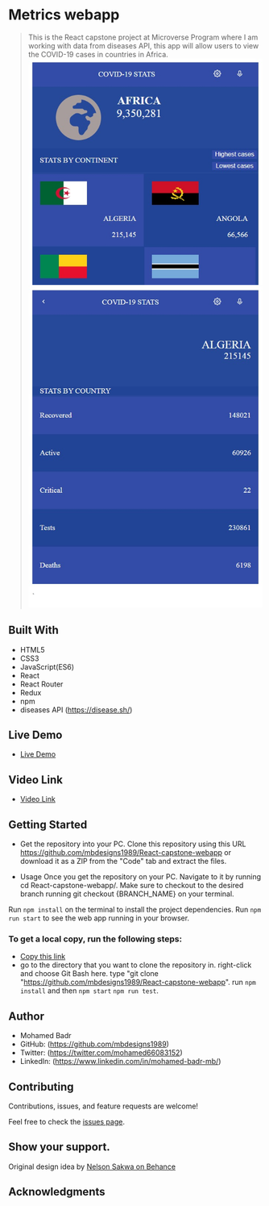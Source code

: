 # Metrics webapp
> This is the React capstone project at Microverse Program where I am working with data from diseases API, this app will allow users to view the COVID-19 cases in countries in Africa.
![home](./home.jpg)
![details](./details.jpg)


## Built With

- HTML5
- CSS3
- JavaScript(ES6)
- React
- React Router
- Redux
- npm
- diseases API  (https://disease.sh/)


## Live Demo
- [Live Demo](https://angry-borg-c6fc5f.netlify.app/)

## Video Link

- [Video Link](https://drive.google.com/file/d/16wc568N9VZYNf3OdTY__uGTyeUs9UM0V/view?usp=sharing)

## Getting Started
 - Get the repository into your PC.
  Clone this repository using this URL https://github.com/mbdesigns1989/React-capstone-webapp or download it as a ZIP from the "Code" tab and extract the files.

 - Usage
  Once you get the repository on your PC. Navigate to it by running cd React-capstone-webapp/.
  Make sure to checkout to the desired branch running git checkout {BRANCH_NAME} on your terminal.

  Run `npm install` on the terminal to install the project dependencies.
  Run `npm run start` to see the web app running in your browser.

### To get a local copy, run the following steps:

- [Copy this link](https://github.com/mbdesigns1989/React-capstone-webapp)
- go to the directory that you want to clone the repository in.
right-click and choose Git Bash here.
type "git clone "https://github.com/mbdesigns1989/React-capstone-webapp".
run `npm install` and then `npm start`  `npm run test`.

## Author

- Mohamed Badr
- GitHub: (https://github.com/mbdesigns1989)
- Twitter: (https://twitter.com/mohamed66083152)
- LinkedIn: (https://www.linkedin.com/in/mohamed-badr-mb/)

##  Contributing

Contributions, issues, and feature requests are welcome!

Feel free to check the [issues page](../../issues/).

## Show your support.

 Original design idea by [Nelson Sakwa on Behance](https://www.behance.net/sakwadesignstudio)

## Acknowledgments

